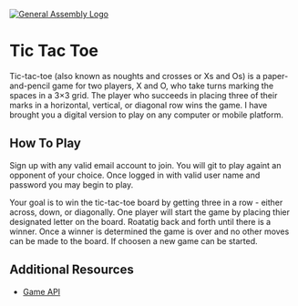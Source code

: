 [![General Assembly Logo](https://camo.githubusercontent.com/1a91b05b8f4d44b5bbfb83abac2b0996d8e26c92/687474703a2f2f692e696d6775722e636f6d2f6b6538555354712e706e67)](https://generalassemb.ly/education/web-development-immersive)

# Tic Tac Toe

Tic-tac-toe (also known as noughts and crosses or Xs and Os) is a paper-and-pencil game for two players, X and O, who take turns marking the spaces in a 3×3 grid. The player who succeeds in placing three of their marks in a horizontal, vertical, or diagonal row wins the game. I have brought you a digital version to play on any computer or mobile platform.

## How To Play

Sign up with any valid email account to join. You will git to play againt an opponent of your choice. Once logged in with valid user name and password you may begin to play.

Your goal is to win the tic-tac-toe board by getting three in a row - either across, down, or diagonally. One player will start the game by placing thier designated letter on the board. Roatatig back and forth until there is a winner. Once a winner is determined the game is over and no other moves can be made to the board. If choosen a new game can be started.

## Additional Resources

- [Game API](https://aqueous-atoll-85096.herokuapp.com)
